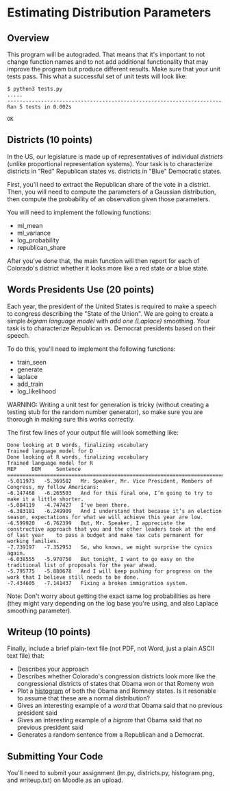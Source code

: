 
Estimating Distribution Parameters
===============

Overview
---------------

This program will be autograded.  That means that it's important to
not change function names and to not add additional functionality that
may improve the program but produce different results.  Make sure that
your unit tests pass.  This what a successful set of unit tests will
look like:

    $ python3 tests.py
    .....
    ----------------------------------------------------------------------
    Ran 5 tests in 0.002s
    
    OK

Districts (10 points)
----------------------------

In the US, our legislature is made up of representatives of individual
*districts* (unlike proportional representation systems).  Your task
is to characterize districts in "Red" Republican states vs. districts
in "Blue" Democratic states.

First, you'll need to extract the Republican share of the vote in a
district.  Then, you will need to compute the parameters of a Gaussian
distribution, then compute the probability of an observation given
those parameters.

You will need to implement the following functions:
* ml_mean
* ml_variance
* log_probability
* republican_share

After you've done that, the main function will then report for each of
Colorado's district whether it looks more like a red state or a blue state.

Words Presidents Use (20 points)
-------------------------------

Each year, the president of the United States is required to make a
speech to congress describing the "State of the Union".  We are going
to create a simple *bigram language model* with *add one (Laplace)*
smoothing.  Your task is to characterize Republican vs. Democrat
presidents based on their speech.

To do this, you'll need to implement the following functions:
* train_seen
* generate
* laplace
* add_train
* log_likelihood

WARNING: Writing a unit test for generation is tricky (without
creating a testing stub for the random number generator), so make sure
you are thorough in making sure this works correctly.

The first few lines of your output file will look something like:

	Done looking at D words, finalizing vocabulary
	Trained language model for D
	Done looking at R words, finalizing vocabulary
	Trained language model for R
	REP		DEM		Sentence
	================================================================================
	-5.011973	-5.369582	Mr. Speaker, Mr. Vice President, Members of Congress, my fellow Americans:
	-6.147468	-6.265503	And for this final one, I’m going to try to make it a little shorter.
	-5.084119	-4.747427	I've been there.
	-6.383181	-6.249909	And I understand that because it’s an election season, expectations for what we will achieve this year are low.
	-6.599920	-6.762399	But, Mr. Speaker, I appreciate the constructive approach that you and the other leaders took at the end of last year 	to pass a budget and make tax cuts permanent for working families.
	-7.739197	-7.352953	So, who knows, we might surprise the cynics again.
	-6.038555	-5.970750	But tonight, I want to go easy on the traditional list of proposals for the year ahead.
	-5.795775	-5.880678	And I will keep pushing for progress on the work that I believe still needs to be done.
	-7.434605	-7.141437	Fixing a broken immigration system.



Note: Don't worry about getting the exact same log probabilities as here (they might vary depending on the log base you're using, and also Laplace smoothing parameter).



Writeup (10 points)
-----------------------

Finally, include a brief plain-text file (not PDF, not Word, just a
plain ASCII text file) that:
* Describes your approach
* Describes whether Colorado's congression districts look more like
  the congressional districts of states that Obama won or that Romeny
  won
* Plot a
  [histogram](http://docs.scipy.org/doc/numpy/reference/generated/numpy.histogram.html)
  of both the Obama and Romney states.  Is it resonable to assume that
  these are a normal distribution?
* Gives an interesting example of a *word* that Obama said that no
  previous president said
* Gives an interesting example of a *bigram* that Obama said that no
  previous president said
* Generates a random sentence from a Republican and a Democrat.

Submitting Your Code
-----------------------

You'll need to submit your assignment (lm.py, districts.py,
histogram.png, and writeup.txt) on Moodle as an upload.
